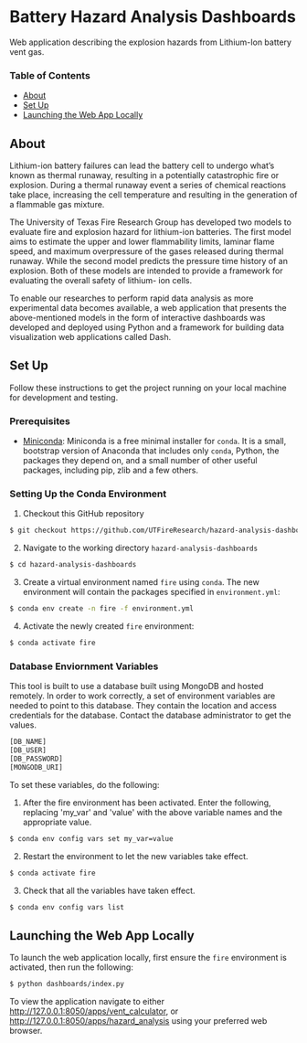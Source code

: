 # Battery Hazard Analysis Dashboards
Web application describing the explosion hazards from Lithium-Ion battery vent
gas.

### Table of Contents

- [About](#about)
- [Set Up](#set-up)
- [Launching the Web App Locally](#launching-the-web-app-locally)

## About

Lithium-ion battery failures can lead the battery cell to undergo what’s known
as thermal runaway, resulting in a potentially catastrophic fire or explosion.
During a thermal runaway event a series of chemical reactions take place,
increasing the cell temperature and resulting in the generation of a flammable
gas mixture.

The University of Texas Fire Research Group has developed two models to evaluate
fire and explosion hazard for lithium-ion batteries. The first model aims to
estimate the upper and lower flammability limits, laminar flame speed, and
maximum overpressure of the gases released during thermal runaway. While the
second model predicts the pressure time history of an explosion. Both of these
models are intended to provide a framework for evaluating the overall safety of
lithium- ion cells.

To enable our researches to perform rapid data analysis as
more experimental data becomes available, a web application that presents the
above-mentioned models in the form of interactive dashboards was developed and
deployed using Python and a framework for building data visualization web
applications called Dash.

## Set Up

Follow these instructions to get the project running on your local machine for
development and testing.

### Prerequisites

* [Miniconda](https://docs.conda.io/en/latest/miniconda.html): Miniconda is a free minimal installer for `conda`. It is a small, bootstrap version of
Anaconda that includes only `conda`, Python, the packages they depend on, and a
small number of other useful packages, including pip, zlib and a few others.


### Setting Up the Conda Environment

1) Checkout this GitHub repository

```bash
$ git checkout https://github.com/UTFireResearch/hazard-analysis-dashboards.git
```

2) Navigate to the working directory `hazard-analysis-dashboards`

```bash
$ cd hazard-analysis-dashboards
```

3) Create a virtual environment named `fire` using `conda`. The new environment
will contain the packages specified in `environment.yml`:

```bash
$ conda env create -n fire -f environment.yml
```

4) Activate the newly created `fire` environment:

```bash
$ conda activate fire
```

### Database Enviornment Variables

This tool is built to use a database built using MongoDB and hosted remotely. In
order to work correctly, a set of environment variables are needed to point to this
database. They contain the location and access credentials for the database. Contact
the database administrator to get the values.

```bash
[DB_NAME]
[DB_USER]
[DB_PASSWORD]
[MONGODB_URI]
```

To set these variables, do the following:

1) After the fire environment has been activated. Enter the following, replacing
'my_var' and 'value' with the above variable names and the appropriate value.

```bash
$ conda env config vars set my_var=value
```
2) Restart the environment to let the new variables take effect.

```bash
$ conda activate fire
```

3) Check that all the variables have taken effect.

```bash
$ conda env config vars list
```

## Launching the Web App Locally

To launch the web application locally, first ensure the `fire` environment is
activated, then run the following:

```bash
$ python dashboards/index.py
```

To view the application navigate to either http://127.0.0.1:8050/apps/vent_calculator, or http://127.0.0.1:8050/apps/hazard_analysis using your
preferred web browser.
